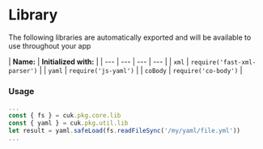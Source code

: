 # Library

The following libraries are automatically exported and will be available to use throughout your app

| **Name:** | **Initialized with:** |
| --- | --- | --- | --- |
| `xml` | `require('fast-xml-parser')` |
| `yaml` | `require('js-yaml')` |
| `coBody` | `require('co-body')` |

### Usage

```javascript
...
const { fs } = cuk.pkg.core.lib
const { yaml } = cuk.pkg.util.lib
let result = yaml.safeLoad(fs.readFileSync('/my/yaml/file.yml'))
...
```

